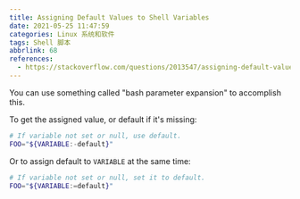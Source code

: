 ```yaml
---
title: Assigning Default Values to Shell Variables
date: 2021-05-25 11:47:59
categories: Linux 系统和软件
tags: Shell 脚本
abbrlink: 68
references:
  - https://stackoverflow.com/questions/2013547/assigning-default-values-to-shell-variables-with-a-single-command-in-bash
---
```

You can use something called "bash parameter expansion" to accomplish this.

To get the assigned value, or default if it's missing:

```sh
# If variable not set or null, use default.
FOO="${VARIABLE:-default}"
```

Or to assign default to `VARIABLE` at the same time:

```sh
# If variable not set or null, set it to default.
FOO="${VARIABLE:=default}"
```
